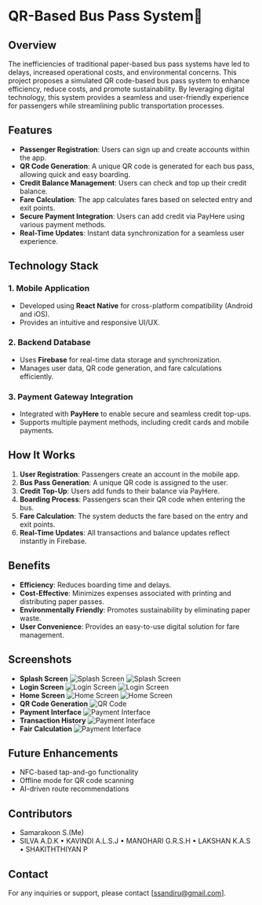 # QR-Based Bus Pass System🚌

## Overview
The inefficiencies of traditional paper-based bus pass systems have led to delays, increased operational costs, and environmental concerns. This project proposes a simulated QR code-based bus pass system to enhance efficiency, reduce costs, and promote sustainability. By leveraging digital technology, this system provides a seamless and user-friendly experience for passengers while streamlining public transportation processes.

## Features
- **Passenger Registration**: Users can sign up and create accounts within the app.
- **QR Code Generation**: A unique QR code is generated for each bus pass, allowing quick and easy boarding.
- **Credit Balance Management**: Users can check and top up their credit balance.
- **Fare Calculation**: The app calculates fares based on selected entry and exit points.
- **Secure Payment Integration**: Users can add credit via PayHere using various payment methods.
- **Real-Time Updates**: Instant data synchronization for a seamless user experience.

## Technology Stack
### 1. Mobile Application
- Developed using **React Native** for cross-platform compatibility (Android and iOS).
- Provides an intuitive and responsive UI/UX.

### 2. Backend Database
- Uses **Firebase** for real-time data storage and synchronization.
- Manages user data, QR code generation, and fare calculations efficiently.

### 3. Payment Gateway Integration
- Integrated with **PayHere** to enable secure and seamless credit top-ups.
- Supports multiple payment methods, including credit cards and mobile payments.

## How It Works
1. **User Registration**: Passengers create an account in the mobile app.
2. **Bus Pass Generation**: A unique QR code is assigned to the user.
3. **Credit Top-Up**: Users add funds to their balance via PayHere.
4. **Boarding Process**: Passengers scan their QR code when entering the bus.
5. **Fare Calculation**: The system deducts the fare based on the entry and exit points.
6. **Real-Time Updates**: All transactions and balance updates reflect instantly in Firebase.

## Benefits
- **Efficiency**: Reduces boarding time and delays.
- **Cost-Effective**: Minimizes expenses associated with printing and distributing paper passes.
- **Environmentally Friendly**: Promotes sustainability by eliminating paper waste.
- **User Convenience**: Provides an easy-to-use digital solution for fare management.

## Screenshots
- **Splash Screen**
  ![Splash Screen](screenshots/home.jpg)
  ![Splash Screen](screenshots/login0.jpg)
- **Login Screen**
  ![Login Screen](screenshots/login5.jpg)
  ![Login Screen](screenshots/login2.jpg)
- **Home Screen**
  ![Home Screen](screenshots/home2.jpg)
  ![Home Screen](screenshots/home1.jpg)
- **QR Code Generation**
  ![QR Code](screenshots/qrcode.jpg)
- **Payment Interface**
  ![Payment Interface](screenshots/payment.jpg)
- **Transaction History**
  ![Payment Interface](screenshots/charge2.jpg)
- **Fair Calculation**
  ![Payment Interface](screenshots/charge1.jpg)

## Future Enhancements
- NFC-based tap-and-go functionality
- Offline mode for QR code scanning
- AI-driven route recommendations

## Contributors
- Samarakoon S.(Me)
- SILVA A.D.K
• KAVINDI A.L.S.J 
• MANOHARI G.R.S.H 
• LAKSHAN K.A.S 
• SHAKITHTHIYAN P 

## Contact
For any inquiries or support, please contact [ssandiru@gmail.com].

